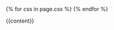 <!DOCTYPE html>
<html xmlns="http://www.w3.org/1999/xhtml" xml:lang="en" lang="pt-pt">
<head>
  <meta http-equiv="content-type" content="text/html; charset=utf-8" />
  <title>(in)conception</title>
  <meta name="author" content="Tony Tam" />

  <!-- syntax highlighting CSS -->
  <link rel="stylesheet" href="/assets/css/common.css" type="text/css" />
  <link rel="stylesheet" href="/assets/css/default.css" type="text/css" />
  {% for css in page.css %}
    <link rel="stylesheet" href="{{css}}" type="text/css" />
  {% endfor %}
</head>

<body>

<!-- ClickTale Top -->
<!-- /ClickTale Top -->

{{content}}

<!-- ClickTale Bottom -->
<!-- /ClickTale Bottom -->

<!-- Google Analytics -->
<!-- /Google Analytics -->

</body>
</html>
